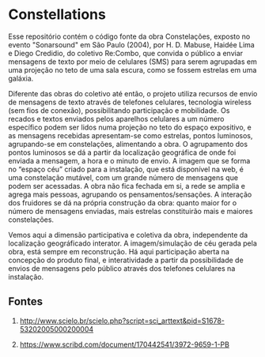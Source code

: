 # Constellations

Esse repositório contém o código fonte da obra Constelações, exposto no evento "Sonarsound" em São Paulo (2004), por H. D. Mabuse, Haidée Lima e Diego Credidio, do coletivo Re:Combo, que convida o público a enviar mensagens de texto por meio de celulares (SMS) para serem agrupadas em uma projeção no teto de uma sala escura, como se fossem estrelas em uma galáxia.

Diferente das obras do coletivo até então, o projeto utiliza recursos de envio de mensagens de texto através de telefones celulares, tecnologia wireless (sem fios de conexão), possibilitando participação e mobilidade. Os recados e textos enviados pelos aparelhos celulares a um número específico podem ser lidos numa projeção no teto do espaço expositivo, e as mensagens recebidas apresentam-se como estrelas, pontos luminosos, agrupando-se em constelações, alimentando a obra. O agrupamento dos pontos luminosos se dá a partir da localização geográfica de onde foi enviada a mensagem, a hora e o minuto de envio. A imagem que se forma no “espaço céu” criado para a instalação, que está disponível na web, é uma constelação mutável, com um grande número de mensagens que podem ser acessadas. A obra não fica fechada em si, a rede se amplia e agrega mais pessoas, agrupando os pensamentos/sensações. A interação dos fruidores se dá na própria construção da obra: quanto maior for o número de mensagens enviadas, mais estrelas constituirão mais e maiores constelações.

Vemos aqui a dimensão participativa e coletiva da obra, independente da localização geográficado interator. A imagem/simulação de céu gerada pela obra, está sempre em reconstrução. Há aqui participação aberta na concepção do produto final, e interatividade a partir da possibilidade de envios de mensagens pelo público através dos telefones celulares na instalação.

## Fontes

1. http://www.scielo.br/scielo.php?script=sci_arttext&pid=S1678-53202005000200004  

2. https://www.scribd.com/document/170442541/3972-9659-1-PB
